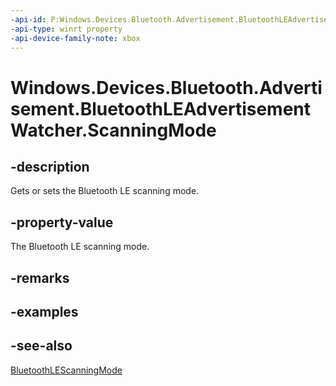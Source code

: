 ```yaml
---
-api-id: P:Windows.Devices.Bluetooth.Advertisement.BluetoothLEAdvertisementWatcher.ScanningMode
-api-type: winrt property
-api-device-family-note: xbox
---
```


<!-- Property syntax
public Windows.Devices.Bluetooth.Advertisement.BluetoothLEScanningMode ScanningMode { get;  set; }
-->

# Windows.Devices.Bluetooth.Advertisement.BluetoothLEAdvertisementWatcher.ScanningMode

## -description
Gets or sets the Bluetooth LE scanning mode.

## -property-value
The Bluetooth LE scanning mode.

## -remarks

## -examples

## -see-also
[BluetoothLEScanningMode](bluetoothlescanningmode.md)